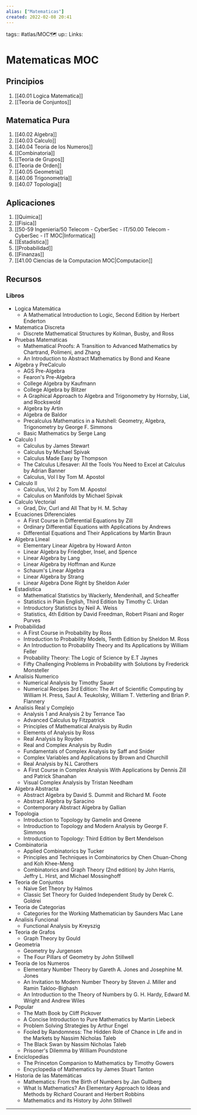 ```yaml
---
alias: ["Matematicas"]
created: 2022-02-08 20:41
---
```

tags:: #atlas/MOC🗺 
up:: 
Links: 
# Matematicas MOC
## Principios
1. [[40.01 Logica Matematica]]
2. [[Teoria de Conjuntos]]

## Matematica Pura
1. [[40.02 Algebra]]
2. [[40.03 Calculo]]
3. [[40.04 Teoria de los Numeros]]
4. [[Combinatoria]]
5. [[Teoria de Grupos]]
6. [[Teoria de Orden]]
7. [[40.05 Geometria]]
8. [[40.06 Trigonometria]]
9. [[40.07 Topologia]]

## Aplicaciones
1. [[Quimica]]
2. [[Fisica]]
3. [[50-59 Ingenieria/50 Telecom - CyberSec - IT/50.00 Telecom - CyberSec - IT MOC|Informatica]]
4. [[Estadistica]]
5. [[Probabilidad]]
6. [[Finanzas]]
7. [[41.00 Ciencias de la Computacion MOC|Computacion]]

## Recursos
### Libros
- Logica Matemática
	- A Mathematical Introduction to Logic, Second Edition by Herbert Enderton
- Matematica Discreta
	- Discrete Mathematical Structures by Kolman, Busby, and Ross
- Pruebas Matematicas
	- Mathematical Proofs: A Transition to Advanced Mathematics by Chartrand, Polimeni, and Zhang
	- An Introduction to Abstract Mathematics by Bond and Keane
- Algebra y PreCalculo
	- AGS Pre-Algebra
	- Fearon's Pre-Algebra
	- College Algebra by Kaufmann
	- College Algebra by Blitzer
	- A Graphical Approach to Algebra and Trigonometry by Hornsby, Lial, and Rockswold
	- Algebra by Artin
	- Algebra de Baldor
	- Precalculus Mathematics in a Nutshell: Geometry, Algebra, Trigonometry by George F. Simmons
	- Basic Mathematics by Serge Lang
- Calculo I
	- Calculus by James Stewart
	- Calculus by Michael Spivak
	- Calculus Made Easy by Thompson
	- The Calculus Lifesaver: All the Tools You Need to Excel at Calculus by Adrian Banner
	- Calculus, Vol I by Tom M. Apostol
- Calculo II
	- Calculus, Vol 2 by Tom M. Apostol
	- Calculus on Manifolds by Michael Spivak
- Calculo Vectorial
	- Grad, Div, Curl and All That by H. M. Schay 
- Ecuaciones Diferenciales
	- A First Course in Differential Equations by Zill
	- Ordinary Differential Equations with Applications by Andrews
	- Differential Equations and Their Applications by Martin Braun
- Algebra Lineal
	- Elementary Linear Algebra by Howard Anton
	- Linear Algebra by Friedgber, Insel, and Spence
	- Linear Algebra by Lang
	- Linear Algebra by Hoffman and Kunze
	- Schaum's Linear Algebra
	- Linear Algebra by Strang
	- Linear Algebra Done Right by Sheldon Axler
- Estadistica
	- Mathematical Statistics by Wackerly, Mendenhall, and Scheaffer
	- Statistics in Plain English, Third Edition by Timothy C. Urdan
	- Introductory Statistics by Neil A. Weiss
	- Statistics, 4th Edition by David Freedman, Robert Pisani and Roger Purves
- Probabilidad
	- A First Course in Probability by Ross
	- Introduction to Probability Models, Tenth Edition by Sheldon M. Ross
	- An Introduction to Probability Theory and Its Applications by William Feller
	- Probability Theory: The Logic of Science by E.T Jaynes
	- Fifty Challenging Problems in Probability with Solutions by Frederick Monsteller
- Analisis Numerico
	- Numerical Analysis by Timothy Sauer
	- Numerical Recipes 3rd Edition: The Art of Scientific Computing by William H. Press, Saul A. Teukolsky, William T. Vetterling and Brian P. Flannery
- Analisis Real y Complejo
	- Analysis 1 and Analysis 2 by Terrance Tao
	- Advanced Calculus by Fitzpatrick
	- Principles of Mathematical Analysis by Rudin
	- Elements of Analysis by Ross
	- Real Analysis by Royden
	- Real and Complex Analysis by Rudin
	- Fundamentals of Complex Analysis by Saff and Snider
	- Complex Variables and Applications by Brown and Churchill
	- Real Analysis by N.L Carothers
	- A First Course in Complex Analysis With Applications by Dennis Zill and Patrick Shanahan
	- Visual Complex Analysis by Tristan Needham
- Algebra Abstracta
	- Abstract Algebra by David S. Dummit and Richard M. Foote
	- Abstract Algebra by Saracino
	- Contemporary Abstract Algebra by Gallian
- Topologia
	- Introduction to Topology by Gamelin and Greene
	- Introduction to Topology and Modern Analysis by George F. Simmons
	- Introduction to Topology: Third Edition by Bert Mendelson
- Combinatoria
	- Applied Combinatorics by Tucker
	- Principles and Techniques in Combinatorics by Chen Chuan-Chong and Koh Khee-Meng
	- Combinatorics and Graph Theory (2nd edition) by John Harris, Jeffry L. Hirst, and Michael Mossinghoff
- Teoria de Conjuntos
	- Naive Set Theory by Halmos
	- Classic Set Theory for Guided Independent Study by Derek C. Goldrei
- Teoria de Categorias
	- Categories for the Working Mathematician by Saunders Mac Lane
- Analisis Funcional
	- Functional Analysis by Kreyszig
- Teoria de Grafos
	- Graph Theory by Gould
- Geometria
	- Geometry by Jurgensen
	- The Four Pillars of Geometry by John Stillwell
- Teoría de los Numeros
	- Elementary Number Theory by Gareth A. Jones and Josephine M. Jones
	- An Invitation to Modern Number Theory by Steven J. Miller and Ramin Takloo-Bighash
	- An Introduction to the Theory of Numbers by G. H. Hardy, Edward M. Wright and Andrew Wiles
- Popular
	- The Math Book by Cliff Pickover
	- A Concise Introduction to Pure Mathematics by Martin Liebeck
	- Problem Solving Strategies by Arthur Engel
	- Fooled by Randomness: The Hidden Role of Chance in Life and in the Markets by Nassim Nicholas Taleb
	- The Black Swan by Nassim Nicholas Taleb
	- Prisoner's Dilemma by William Poundstone
- Enciclopedias
	- The Princeton Companion to Mathematics by Timothy Gowers
	- Encyclopedia of Mathematics by James Stuart Tanton
- Historia de las Matemáticas
	- Mathematics: From the Birth of Numbers by Jan Gullberg
	- What Is Mathematics? An Elementary Approach to Ideas and Methods by Richard Courant and Herbert Robbins
	- Mathematics and its History by John Stillwell
___